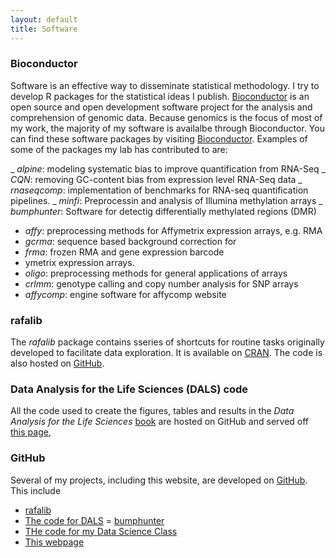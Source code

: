 ```yaml
---
layout: default
title: Software
---
```


### Bioconductor

Software is an effective way to disseminate statistical methodology. I try to develop R packages for the statistical ideas I publish. 
[Bioconductor](http://www.bioconductor.org) is an open source and open development
software project for the analysis and comprehension of genomic data. Because genomics is the focus of most of my work, the majority of my software is availalbe through Bioconductor. You can find these software packages by visiting [Bioconductor](http://www.bioconductor.org). Examples of some of the packages my lab has contributed to are:

_ _alpine_: modeling systematic bias to improve quantification from RNA-Seq 
_ _CQN_: removing GC-content bias from expression level RNA-Seq data
_ _rnaseqcomp_: implementation of benchmarks for RNA-seq quantification pipelines. 
_ _minfi_: Preprocessin and analysis of Illumina methylation arrays
_ _bumphunter_: Software for detectig differentially methylated regions (DMR)
-  _affy_: preprocessing methods for Affymetrix expression arrays, e.g. RMA
- _gcrma_: sequence based background correction for
- _frma_: frozen RMA and gene expression barcode 
- ymetrix expression arrays.
- _oligo_: preprocessing methods for general applications of arrays
- _crlmm_: genotype calling and copy number analysis for SNP arrays
- _affycomp_: engine software for affycomp website


### rafalib

The _rafalib_ package contains sseries of shortcuts for routine tasks originally developed to facilitate data exploration. It is available on [CRAN](https://cran.r-project.org/web/packages/rafalib/). The code is also hosted on [GitHub](https://github.com/rafalab/rafalib).


### Data Analysis for the Life Sciences (DALS) code

All the code used to create the figures, tables and results in the _Data Analysis for the Life Sciences_ [book](https://leanpub.com/dataanalysisforthelifesciences) are hosted on GitHub and served off [this page](http://genomicsclass.github.io/book/),


### GitHub

Several of my projects, including this website, are developed on [GitHub](https://github.com/rafalab). This include

- [rafalib](https://github.com/rafalab/rafalib)
- [The code for DALS](https://github.com/genomicsclass)
= [bumphunter](https://github.com/rafalab/bumphunter)
- [THe code for my Data Science Class](https://github.com/datasciencelabs)
- [This webpage](https://github.com/rafalab/rafalab.github.io)